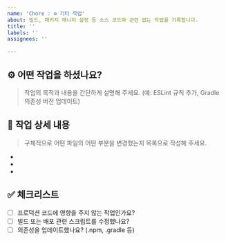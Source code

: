 ```yaml
---
name: 'Chore : ⚙️ 기타 작업'
about: 빌드, 패키지 매니저 설정 등 소스 코드와 관련 없는 작업을 기록합니다.
title: ''
labels: ''
assignees: ''

---
```


## ⚙️ 어떤 작업을 하셨나요?
> 작업의 목적과 내용을 간단하게 설명해 주세요. (예: ESLint 규칙 추가, Gradle 의존성 버전 업데이트)

## 📌 작업 상세 내용
> 구체적으로 어떤 파일의 어떤 부분을 변경했는지 목록으로 작성해 주세요.
-
-
-

## ✅ 체크리스트
- [ ] 프로덕션 코드에 영향을 주지 않는 작업인가요?
- [ ] 빌드 또는 배포 관련 스크립트를 수정했나요?
- [ ] 의존성을 업데이트했나요? (.npm, .gradle 등)
